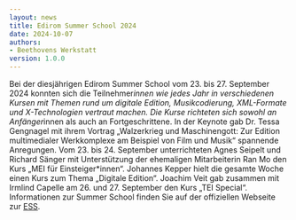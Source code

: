 ```yaml
---
layout: news
title: Edirom Summer School 2024
date: 2024-10-07
authors:
- Beethovens Werkstatt
version: 1.0.0 
---
```


Bei der diesjährigen Edirom Summer School vom 23. bis 27. September 2024 konnten sich die Teilnehmer*innen wie jedes Jahr in verschiedenen Kursen mit Themen rund um digitale Edition, Musikcodierung, XML-Formate und X-Technologien vertraut machen. Die Kurse richteten sich sowohl an Anfänger*innen als auch an Fortgeschrittene. In der Keynote gab Dr. Tessa Gengnagel mit ihrem Vortrag „Walzerkrieg und Maschinengott: Zur Edition multimedialer Werkkomplexe am Beispiel von Film und Musik“ spannende Anregungen. Vom 23. bis 24. September unterrichteten Agnes Seipelt und Richard Sänger mit Unterstützung der ehemaligen Mitarbeiterin Ran Mo den Kurs „MEI für Einsteiger*innen“. Johannes Kepper hielt die gesamte Woche einen Kurs zum Thema „Digitale Edition“. Joachim Veit gab zusammen mit Irmlind Capelle am 26. und 27. September den Kurs „TEI Special“. Informationen zur Summer School finden Sie auf der offiziellen Webseite zur [ESS].

[ESS]: https://ess.uni-paderborn.de/